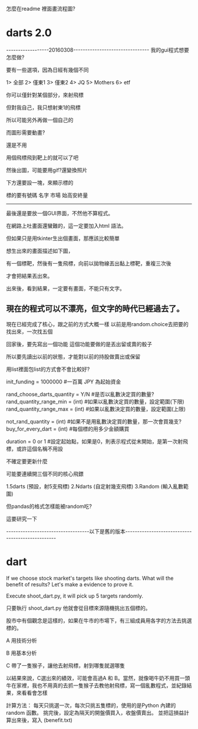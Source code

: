 怎麼在readme 裡面畫流程圖?
# darts 2.0
------------------20160308--------------------------------
我的gui程式想要怎麼做?

要有一些選項，因為日經有幾個不同

1> 全部
2> 僅東1
3> 僅東2
4> JQ
5> Mothers
6> etf

你可以僅針對某個部分，來射飛標

但對我自己，我只想射東1的飛標

所以可能另外再做一個自己的

而圖形需要動畫?

還是不用

用個飛標飛到靶上的就可以了吧

然後出圖，可能要用gif?還變換照片

下方還要設一塊，來顯示標的

標的要有號碼 名字 市場 始高安終量




----------------------------------------------------------
最後還是要放一個GUI界面，不然他不算程式。

在網路上吐畫面還蠻難的，這一定要加入html 語法。

但如果只是用tkinter生出個畫面，那應該比較簡單

想生出來的畫面描述如下圖，

有一個標靶，然後有一隻飛標，向前以拋物線丟出黏上標靶，重複三次後

才會把結果丟出來。

出來後，看到結果，一定要有畫面，不能只有文字。

現在的程式可以不漂亮，但文字的時代已經過去了。
-----------------------------------------------------------

現在已經完成了核心，跟之前的方式大概一樣
以前是用random.choice去把要的找出來，一次找五個

回家後，要先寫出一個功能
這個功能要做的是丟出留或賣的骰子

所以要先讀出以前的狀態，才能對以前的持股做賣出或保留

用list裡面包list的方式會不會比較好?


init_funding = 1000000 #一百萬 JPY 為起始資金

rand_choose_darts_quantity = Y/N #是否以亂數決定買的數量?
rand_quantity_range_min = (int) #如果以亂數決定買的數量，設定範圍(下限)
rand_quantity_range_max = (int) #如果以亂數決定買的數量，設定範圍(上限)

not_rand_quantity = (int) #如果不是用亂數決定買的數量，那一次會買幾支?
buy_for_every_dart = (int) #每個標的用多少金額購買

duration = 0 or 1 #設定起始點，如果是0，則表示程式從末開始，是第一次射飛標，或許這個名稱不用設

不確定要更新什麼

可能要連續開三個不同的核心飛鏢

1.5darts (預設，射5支飛標)
2.Ndarts (自定射幾支飛標)
3.Random (輸入亂數範圍)

但pandas的格式怎樣能被random吃?

這要研究一下

-----------------------------------以下是舊的版本-------------------------------------------------
# dart
If we choose stock market's targets like shooting darts. What will the benefit of results? Let's make a evidence to prove it.

Execute shoot_dart.py, it will pick up 5 targets randomly.

只要執行 shoot_dart.py 他就會從目標來源隨機挑出五個標的。

股市中有個觀念是這樣的，如果在牛市的市場下，有三組成員用各字的方法去挑選標的。

A 用技術分析

B 用基本分析

C 帶了一隻猴子，讓他去射飛標，射到哪隻就選哪隻

以結果來說，C選出來的績效，可能會高過A 和 B。當然，就像喝牛奶不用買一頭牛在家裡，我也不用真的去抓一隻猴子去教他射飛標，寫一個亂數程式，並紀錄結果，來看看會怎樣

計算方法：
每天只挑選一次，每次只挑五隻標的，使用的是Python 內建的 random 函數。
挑完後，設定為隔天的開盤價買入，收盤價賣出。
並把這損益計算出來後，寫入 (benefit.txt)

